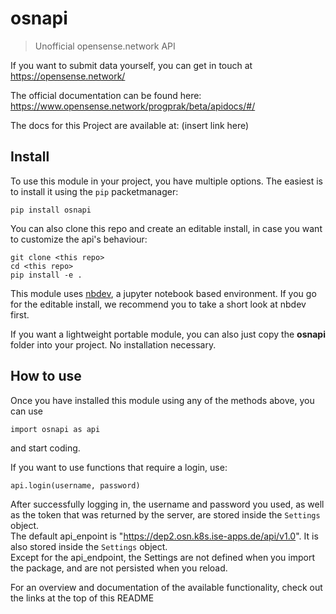 # osnapi
> Unofficial opensense.network API  


If you want to submit data yourself, you can get in touch at https://opensense.network/

The official documentation can be found here: https://www.opensense.network/progprak/beta/apidocs/#/  

The docs for this Project are available at: (insert link here)

## Install

To use this module in your project, you have multiple options. The easiest is to install it using the `pip` packetmanager:

    pip install osnapi
    
You can also clone this repo and create an editable install, in case you want to customize the api's behaviour:

    git clone <this repo>
    cd <this repo>
    pip install -e .
    
This module uses [nbdev](https://github.com/fastai/nbdev), a jupyter notebook based environment. If you go for the editable install, we recommend you to take a short look at nbdev first.

If you want a lightweight portable module, you can also just copy the __osnapi__ folder into your project. No installation necessary.

## How to use

Once you have installed this module using any of the methods above, you can use

    import osnapi as api
    
and start coding.

If you want to use functions that require a login, use:

    api.login(username, password)
    
After successfully logging in, the username and password you used, as well as the token that was returned by the server, are stored inside the `Settings` object.  
The default api_enpoint is "https://dep2.osn.k8s.ise-apps.de/api/v1.0". It is also stored inside the `Settings` object.  
Except for the api_endpoint, the Settings are not defined when you import the package, and are not persisted when you reload.

For an overview and documentation of the available functionality, check out the links at the top of this README
